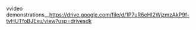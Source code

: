 vvideo
demonstrations__https://drive.google.com/file/d/1P7uR6eHI2WjzmzAkP9f-tvHUTfoBJExu/view?usp=drivesdk
